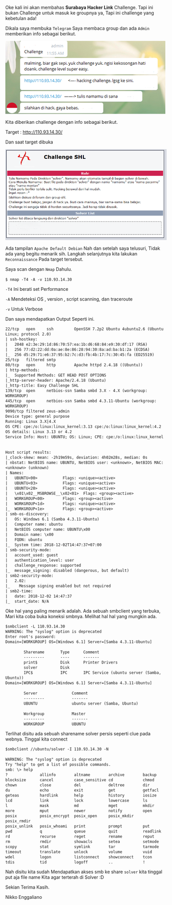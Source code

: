 Oke kali ini akan membahas <b>Surabaya Hacker Link</b> Challenge. Tapi ini bukan Challenge untuk masuk ke groupnya ya, Tapi ini challenge yang kebetulan ada!

Dikala saya membuka `Telegram` Saya membaca group dan ada `Admin` memberikan info sebagai berikut.

![](/easy_shl_chall/admin.png)

Kita diberikan challenge dengan info sebagai berikut.

Target : http://110.93.14.30/

Dan saat target dibuka 

![](/easy_shl_chall/index.png)

Ada tampilan `Apache Default Debian` Nah dan setelah saya telusuri, Tidak ada yang begitu menarik sih. Langkah selanjutnya kita lakukan `Reconnaissance` Pada target tersebut.

Saya scan dengan `Nmap` Dahulu.

`$ nmap -T4 -A -v 110.93.14.30`

`-T4` Ini berati set Performance

`-A` Mendeteksi OS , version , script scanning, dan traceroute

`-v` Untuk Verbose

Dan saya mendapatkan Output Seperti ini.

```
22/tcp   open     ssh         OpenSSH 7.2p2 Ubuntu 4ubuntu2.6 (Ubuntu Linux; protocol 2.0)
| ssh-hostkey:
|   2048 e2:3e:29:1d:86:70:57:ea:1b:d6:68:84:e9:30:df:17 (RSA)
|   256 77:d2:22:dd:0a:ae:8e:86:28:94:30:8a:ad:ba:b1:2a (ECDSA)
|_  256 d5:29:71:e6:37:95:b2:7c:d3:fb:4b:17:7c:30:45:fa (ED25519)
25/tcp   filtered smtp
80/tcp   open     http        Apache httpd 2.4.18 ((Ubuntu))
| http-methods:
|_  Supported Methods: GET HEAD POST OPTIONS
|_http-server-header: Apache/2.4.18 (Ubuntu)
|_http-title: Easy Challenge SHL
139/tcp  open     netbios-ssn Samba smbd 3.X - 4.X (workgroup: WORKGROUP)
445/tcp  open     netbios-ssn Samba smbd 4.3.11-Ubuntu (workgroup: WORKGROUP)
9090/tcp filtered zeus-admin
Device type: general purpose
Running: Linux 3.X|4.X
OS CPE: cpe:/o:linux:linux_kernel:3.13 cpe:/o:linux:linux_kernel:4.2
OS details: Linux 3.13 or 4.2
Service Info: Host: UBUNTU; OS: Linux; CPE: cpe:/o:linux:linux_kernel


Host script results:
|_clock-skew: mean: -2h19m59s, deviation: 4h02m28s, median: 0s
| nbstat: NetBIOS name: UBUNTU, NetBIOS user: <unknown>, NetBIOS MAC: <unknown> (unknown)
| Names:
|   UBUNTU<00>           Flags: <unique><active>
|   UBUNTU<03>           Flags: <unique><active>
|   UBUNTU<20>           Flags: <unique><active>
|   \x01\x02__MSBROWSE__\x02<01>  Flags: <group><active>
|   WORKGROUP<00>        Flags: <group><active>
|   WORKGROUP<1d>        Flags: <unique><active>
|_  WORKGROUP<1e>        Flags: <group><active>
| smb-os-discovery:
|   OS: Windows 6.1 (Samba 4.3.11-Ubuntu)
|   Computer name: ubuntu
|   NetBIOS computer name: UBUNTU\x00
|   Domain name: \x00
|   FQDN: ubuntu
|_  System time: 2018-12-02T14:47:37+07:00
| smb-security-mode:
|   account_used: guest
|   authentication_level: user
|   challenge_response: supported
|_  message_signing: disabled (dangerous, but default)
| smb2-security-mode:
|   2.02:
|_    Message signing enabled but not required
| smb2-time:
|   date: 2018-12-02 14:47:37
|_  start_date: N/A
```

Oke hal yang paling menarik adalah. Ada sebuah smbclient yang terbuka, Mari kita coba buka koneksi smbnya. Melihat hal hal yang mungkin ada.

```
$smbclient -L 110.93.14.30
WARNING: The "syslog" option is deprecated
Enter root's password:
Domain=[WORKGROUP] OS=[Windows 6.1] Server=[Samba 4.3.11-Ubuntu]

        Sharename       Type      Comment
        ---------       ----      -------
        print$          Disk      Printer Drivers
        solver          Disk
        IPC$            IPC       IPC Service (ubuntu server (Samba, Ubuntu))
Domain=[WORKGROUP] OS=[Windows 6.1] Server=[Samba 4.3.11-Ubuntu]

        Server               Comment
        ---------            -------
        UBUNTU               ubuntu server (Samba, Ubuntu)

        Workgroup            Master
        ---------            -------
        WORKGROUP            UBUNTU
```

Terlihat disitu ada sebuah sharename solver persis seperti clue pada webnya. Tinggal kita connect

```
$smbclient //ubuntu/solver -I 110.93.14.30 -N
                
WARNING: The "syslog" option is deprecated
Try "help" to get a list of possible commands.
smb: \> help
?              allinfo        altname        archive        backup         
blocksize      cancel         case_sensitive cd             chmod          
chown          close          del            deltree        dir            
du             echo           exit           get            getfacl        
geteas         hardlink       help           history        iosize         
lcd            link           lock           lowercase      ls             
l              mask           md             mget           mkdir          
more           mput           newer          notify         open           
posix          posix_encrypt  posix_open     posix_mkdir    posix_rmdir    
posix_unlink   posix_whoami   print          prompt         put            
pwd            q              queue          quit           readlink       
rd             recurse        reget          rename         reput          
rm             rmdir          showacls       setea          setmode        
scopy          stat           symlink        tar            tarmode        
timeout        translate      unlock         volume         vuid           
wdel           logon          listconnect    showconnect    tcon           
tdis           tid            logoff         ..             !    

```

Nah disitu kita sudah Mendapatkan akses smb ke share `solver` kita tinggal put aja file name Kita agar terterah di Solver :D

Sekian Terima Kasih.

Nikko Enggaliano

